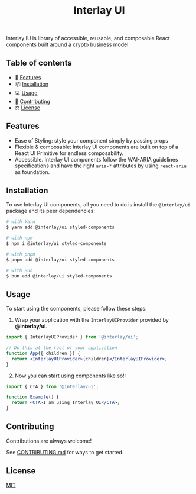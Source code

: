 <p align="center">
      <h1 align="center">Interlay UI</h1>
</p>
</br>

Interlay IU is library of accessible, reusable, and composable React components built
around a crypto business model

## Table of contents

- 🚀 [Features](#features)
- 📦 [Installation](#installation)
- 💻 [Usage](#usage)
- 📝 [Contributing](#contributing)
- ⚖️ [License](#license)

## Features

- Ease of Styling: style your component simply by passing props
- Flexible & composable: Interlay UI components are built on top of a React UI
  Primitive for endless composability.
- Accessible. Interlay UI components follow the WAI-ARIA guidelines specifications
  and have the right `aria-*` attributes by using `react-aria` as foundation.

## Installation

To use Interlay UI components, all you need to do is install the
`@interlay/ui` package and its peer dependencies:

```sh
# with Yarn
$ yarn add @interlay/ui styled-components

# with npm
$ npm i @interlay/ui styled-components

# with pnpm
$ pnpm add @interlay/ui styled-components

# with Bun
$ bun add @interlay/ui styled-components
```

## Usage

To start using the components, please follow these steps:

1. Wrap your application with the `InterlayUIProvider` provided by
   **@interlay/ui**.

```jsx
import { InterlayUIProvider } from '@interlay/ui';

// Do this at the root of your application
function App({ children }) {
  return <InterlayUIProvider>{children}</InterlayUIProvider>;
}
```

2. Now you can start using components like so!:

```jsx
import { CTA } from '@interlay/ui';

function Example() {
  return <CTA>I am using Interlay UI</CTA>;
}
```

## Contributing

Contributions are always welcome!

See [CONTRIBUTING.md](https://github.com/interlay/ui/blob/main/CONTRIBUTING.MD) for ways to get started.

## License

[MIT](https://choosealicense.com/licenses/mit/)
